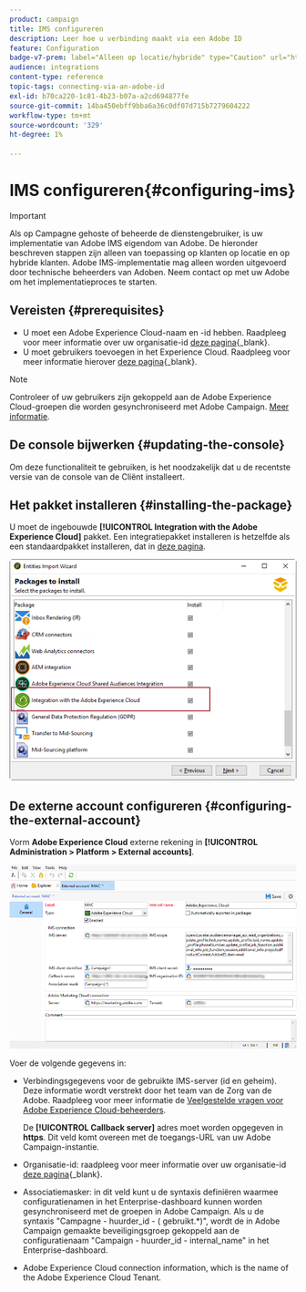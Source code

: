 ```yaml
---
product: campaign
title: IMS configureren
description: Leer hoe u verbinding maakt via een Adobe ID
feature: Configuration
badge-v7-prem: label="Alleen op locatie/hybride" type="Caution" url="https://experienceleague.adobe.com/docs/campaign-classic/using/installing-campaign-classic/architecture-and-hosting-models/hosting-models-lp/hosting-models.html?lang=nl" tooltip="Alleen van toepassing op on-premise en hybride implementaties"
audience: integrations
content-type: reference
topic-tags: connecting-via-an-adobe-id
exl-id: b70ca220-1c81-4b23-b07a-a2cd694877fe
source-git-commit: 14ba450ebff9bba6a36c0df07d715b7279604222
workflow-type: tm+mt
source-wordcount: '329'
ht-degree: 1%

---
```


# IMS configureren{#configuring-ims}

>[!IMPORTANT]
>
>Als op Campagne gehoste of beheerde de dienstengebruiker, is uw implementatie van Adobe IMS eigendom van Adobe. De hieronder beschreven stappen zijn alleen van toepassing op klanten op locatie en op hybride klanten.
> Adobe IMS-implementatie mag alleen worden uitgevoerd door technische beheerders van Adoben. Neem contact op met uw Adobe om het implementatieproces te starten.

## Vereisten {#prerequisites}

* U moet een Adobe Experience Cloud-naam en -id hebben. Raadpleeg voor meer informatie over uw organisatie-id [deze pagina](https://experienceleague.adobe.com/docs/core-services/interface/administration/organizations.html?lang=nl){_blank}.
* U moet gebruikers toevoegen in het Experience Cloud. Raadpleeg voor meer informatie hierover [deze pagina](https://experienceleague.adobe.com/docs/core-services/interface/administration/admin-getting-started.html?lang=nl-NL){_blank}.

>[!NOTE]
>
>Controleer of uw gebruikers zijn gekoppeld aan de Adobe Experience Cloud-groepen die worden gesynchroniseerd met Adobe Campaign. [Meer informatie](#configuring-the-external-account).

## De console bijwerken {#updating-the-console}

Om deze functionaliteit te gebruiken, is het noodzakelijk dat u de recentste versie van de console van de Cliënt installeert.

## Het pakket installeren {#installing-the-package}

U moet de ingebouwde **[!UICONTROL Integration with the Adobe Experience Cloud]** pakket. Een integratiepakket installeren is hetzelfde als een standaardpakket installeren, dat in [deze pagina](../../installation/using/installing-campaign-standard-packages.md).

![](assets/ims_6.png)

## De externe account configureren {#configuring-the-external-account}

Vorm **Adobe Experience Cloud** externe rekening in **[!UICONTROL Administration > Platform > External accounts]**.

![](assets/ims_5.png)

Voer de volgende gegevens in:

* Verbindingsgegevens voor de gebruikte IMS-server (id en geheim). Deze informatie wordt verstrekt door het team van de Zorg van de Adobe. Raadpleeg voor meer informatie de [Veelgestelde vragen voor Adobe Experience Cloud-beheerders](https://experienceleague.adobe.com/docs/core-services/interface/manage-users-and-products/faq.html?lang=nl-NL).

  De **[!UICONTROL Callback server]** adres moet worden opgegeven in **https**. Dit veld komt overeen met de toegangs-URL van uw Adobe Campaign-instantie.

* Organisatie-id: raadpleeg voor meer informatie over uw organisatie-id [deze pagina](https://experienceleague.adobe.com/docs/core-services/interface/administration/organizations.html?lang=nl){_blank}.

* Associatiemasker: in dit veld kunt u de syntaxis definiëren waarmee configuratienamen in het Enterprise-dashboard kunnen worden gesynchroniseerd met de groepen in Adobe Campaign. Als u de syntaxis &quot;Campagne - huurder_id - ( gebruikt.&#42;)&quot;, wordt de in Adobe Campaign gemaakte beveiligingsgroep gekoppeld aan de configuratienaam &quot;Campaign - huurder_id - internal_name&quot; in het Enterprise-dashboard.

* Adobe Experience Cloud connection information, which is the name of the Adobe Experience Cloud Tenant.
